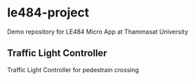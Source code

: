 # le484-project
Demo repository for LE484 Micro App at Thammasat University

## Traffic Light Controller
Traffic Light Controller for pedestrain crossing

